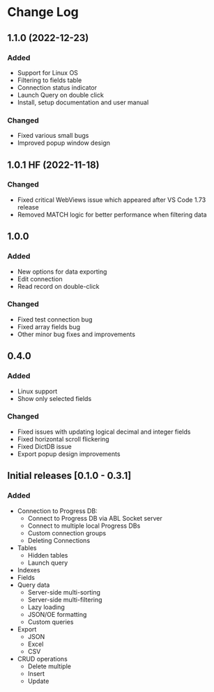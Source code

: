 # Change Log

## 1.1.0 (2022-12-23)
### Added
- Support for Linux OS
- Filtering to fields table
- Connection status indicator
- Launch Query on double click
- Install, setup documentation and user manual

### Changed
- Fixed various small bugs
- Improved popup window design

## 1.0.1 HF (2022-11-18)
### Changed
- Fixed critical WebViews issue which appeared after VS Code 1.73 release
- Removed MATCH logic for better performance when filtering data

## 1.0.0
### Added
- New options for data exporting
- Edit connection
- Read record on double-click

### Changed
- Fixed test connection bug
- Fixed array fields bug
- Other minor bug fixes and improvements

## 0.4.0
### Added
- Linux support
- Show only selected fields

### Changed
- Fixed issues with updating logical decimal and integer fields
- Fixed horizontal scroll flickering
- Fixed DictDB issue
- Export popup design improvements

## Initial releases [0.1.0 - 0.3.1]

### Added
- Connection to Progress DB:
  - Connect to Progress DB via ABL Socket server
  - Connect to multiple local Progress DBs
  - Custom connection groups
  - Deleting Connections
- Tables
  - Hidden tables
  - Launch query
- Indexes
- Fields
- Query data
  - Server-side multi-sorting
  - Server-side multi-filtering
  - Lazy loading
  - JSON/OE formatting
  - Custom queries
- Export
  - JSON
  - Excel
  - CSV
- CRUD operations
  - Delete multiple
  - Insert
  - Update